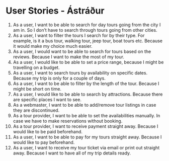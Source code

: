 # User Stories - Ástráður

1. As a user, I want to be able to search for day tours going from the city I am in. So I don’t have to search through tours going from other cities.
2. As a user, I want to filter the tours I search for by their type. For example, is it a bus tour, walking tour, jeep tour, boat tours etc. Because it would make my choice much easier.
3. As a user, I would want to be able to search for tours based on the reviews. Because I want to make the most of my tour.
4. As a user, I would like to be able to set a price range, because I might be travelling on a budget.
5. As a user, I want to search tours by availability on specific dates. Because my trip is only for a couple of days.
6. As a user, I want to be able to filter by the length of the tour. Because I might be short on time.
7. As a user, I would like to be able to search by attractions. Because there are specific places I want to see.
8. As a webmaster, I want to be able to add/remove tour listings in case they are discontinued.
9. As a tour provider, I want to be able to set the availabilities manually. In case we have to make reservations without booking.
10. As a tour provider, I want to receive payment straight away. Because I would like to be paid beforehand.
11. As a user, I want to be able to pay for my tours straight away. Because I would like to pay beforehand.
12. As a user, I want to receive my tour ticket via email or print out straight away. Because I want to have all of my trip details ready.
